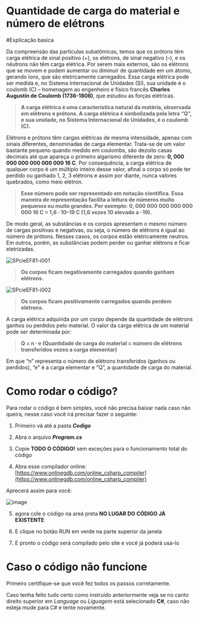 # Quantidade de carga do material e número de elétrons

#Explicação basica

Da compreensão das partículas subatômicas, temos que os prótons têm carga elétrica de sinal positivo (+), os elétrons, de sinal negativo (–), e os nêutrons não têm carga elétrica. Por serem mais externos, são os elétrons que se movem e podem aumentar ou diminuir de quantidade em um átomo, gerando íons, que são eletricamente carregados. Essa carga elétrica pode ser medida e, no Sistema Internacional de Unidades (SI), sua unidade é o coulomb (C) – homenagem ao engenheiro e físico francês __Charles Augustin de Coulomb (1736-1806)__, que estudou as forças elétricas.


>__A carga elétrica é uma característica natural da matéria, observada em elétrons e prótons. A carga elétrica é simbolizada pela letra “Q”, e sua unidade, no Sistema Internacional de Unidades, é o coulomb (C).__


Elétrons e prótons têm cargas elétricas de mesma intensidade, apenas com sinais diferentes, denominadas de carga elementar. Trata-se de um valor bastante pequeno quando medido em coulombs, são dezoito casas decimais até que apareça o primeiro algarismo diferente de zero: __0, 000 000 000 000 000 000 16 C__. Por consequência, a carga elétrica de qualquer corpo é um múltiplo inteiro desse valor, afinal o corpo só pode ter perdido ou ganhado 1, 2, 3 elétrons e assim por diante, nunca valores quebrados, como meio elétron.


>__Esse número pode ser representado em notação científica. Essa maneira de representação  facilita a leitura de números muito pequenos ou muito grandes. Por exemplo: 0, 000 000 000 000 000 000 16 C = 1,6 ⋅ 10–19 C (1,6 vezes 10 elevado a -19).__


De modo geral, as substâncias e os corpos apresentam o mesmo número de cargas positivas e negativas, ou seja, o número de elétrons é igual ao número de prótons. Nesses casos, os corpos estão eletricamente neutros. Em outros, porém, as substâncias podem perder ou ganhar elétrons e ficar eletrizadas.

![SPcieEF81-i001](https://user-images.githubusercontent.com/74301628/108437963-0e10aa00-722d-11eb-820c-a8109f02fbbc.jpg)
>__Os corpos ficam negativamente carregados quando ganham elétrons.__

![SPcieEF81-i002](https://user-images.githubusercontent.com/74301628/108437996-2254a700-722d-11eb-8981-2435e37d92b8.jpg)
>__Os corpos ficam positivamente carregados quando perdem elétrons.__

A carga elétrica adquirida por um corpo depende da quantidade de elétrons ganhos ou perdidos pelo material. O valor da carga elétrica de um material pode ser determinada por:

>__Q = n ∙ e (Quantidade de carga do material = número de elétrons transferidos vezes a carga elementar)__

Em que “n” representa o número de elétrons transferidos (ganhos ou perdidos), “e” é a carga elementar e “Q”, a quantidade de carga do material.

# Como rodar o código?

Para rodar o código é bem simples, você não precisa baixar nada caso não queira, nesse caso você irá precisar fazer o seguinte:

1. Primeiro vá até a pasta *__Codigo__*
 
2. Abra o arquivo *__Program.cs__*

3. Copie __TODO O CÓDIGO!__ sem exceções para o funcionamento total do código

4. Abra esse compilador online: [https://www.onlinegdb.com/online_csharp_compiler](https://www.onlinegdb.com/online_csharp_compiler)

Aprecerá assim para você: 

![image](https://user-images.githubusercontent.com/74301628/108441080-22f03c00-7233-11eb-8c28-1fe88a353efc.png)

5. agora cole o código na areá preta __NO LUGAR DO CÓDIGO JÁ EXISTENTE__

6. E clique no botão RUN em verde na parte superior da janela

7. E pronto o código será compilado pelo site e você já poderá usa-lo

# Caso o código não funcione

Primeiro certifique-se que você fez todos os passos corretamente.

Caso tenha feito tudo certo como instruido anteriormente veja se no canto direito superior em *Language* ou *Liguagem* está selecionado __C#__,
caso não esteja mude para C# e tente novamente.
